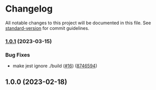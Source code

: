 # Changelog

All notable changes to this project will be documented in this file. See [standard-version](https://github.com/conventional-changelog/standard-version) for commit guidelines.

### [1.0.1](https://github.com/OperationMonkey/common-core-js/compare/node-jest-config-core/v1.0.0...node-jest-config-core/v1.0.1) (2023-03-15)

### Bug Fixes

- make jest ignore ./build ([#16](https://github.com/OperationMonkey/common-core-js/issues/16)) ([8746594](https://github.com/OperationMonkey/common-core-js/commit/8746594bcbf349923287f4c77365be87b97f4c2d))

## 1.0.0 (2023-02-18)
